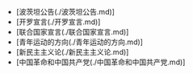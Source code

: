 - [波茨坦公告(./波茨坦公告.md)]
- [开罗宣言(./开罗宣言.md)]
- [联合国家宣言(./联合国家宣言.md)]
- [青年运动的方向(./青年运动的方向.md)]
- [新民主主义论(./新民主主义论.md)]
- [中国革命和中国共产党(./中国革命和中国共产党.md)]
